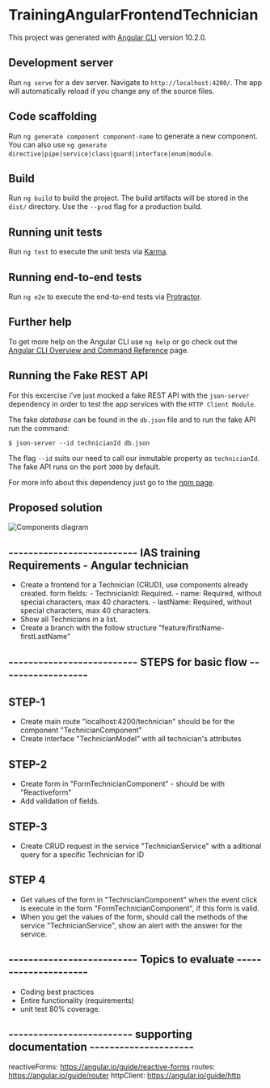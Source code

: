 # TrainingAngularFrontendTechnician

This project was generated with [Angular CLI](https://github.com/angular/angular-cli) version 10.2.0.

## Development server

Run `ng serve` for a dev server. Navigate to `http://localhost:4200/`. The app will automatically reload if you change any of the source files.

## Code scaffolding

Run `ng generate component component-name` to generate a new component. You can also use `ng generate directive|pipe|service|class|guard|interface|enum|module`.

## Build

Run `ng build` to build the project. The build artifacts will be stored in the `dist/` directory. Use the `--prod` flag for a production build.

## Running unit tests

Run `ng test` to execute the unit tests via [Karma](https://karma-runner.github.io).

## Running end-to-end tests

Run `ng e2e` to execute the end-to-end tests via [Protractor](http://www.protractortest.org/).

## Further help

To get more help on the Angular CLI use `ng help` or go check out the [Angular CLI Overview and Command Reference](https://angular.io/cli) page.

## Running the Fake REST API

For this excercise i've just mocked a fake REST API with the `json-server` dependency in order to test the app services with the `HTTP Client Module`.

The fake *database* can be found in the `db.json` file and to run the fake API run the command:

```cli
$ json-server --id technicianId db.json
```

The flag `--id` suits our need to call our inmutable property as `technicianId`. The fake API runs on the port `3000` by default. 

For more info about this dependency just go to the [npm page](https://www.npmjs.com/package/json-server).

## Proposed solution

![Components diagram](https://github.com/mBaenaCh/ias-training-technicians/blob/feature/mateo-baena/src/assets/ias-front-angular.drawio.png)

## -------------------------- IAS training Requirements  -  Angular technician  
 - Create a frontend for a Technician (CRUD), use components already created.
    form fields:
		- TechnicianId: Required.
		- name: Required, without special characters, max 40 characters.
		- lastName: Required, without special characters, max 40 characters.
 - Show all Technicians in a list.
 - Create a branch with the follow structure "feature/firstName-firstLastName"
## -------------------------- STEPS for basic flow  ------------------

## STEP-1
 - Create main route "localhost:4200/technician" should be for the component "TechnicianComponent" 
 - Create interface "TechnicianModel" with all technician's attributes
## STEP-2
 - Create form in "FormTechnicianComponent" - should be with "Reactiveform"
 - Add validation of fields.
## STEP-3
 - Create CRUD request in the service "TechnicianService" with a aditional query for a specific Technician for ID
## STEP 4
 - Get values of the form in "TechnicianComponent" when the event click is execute in the form "FormTechnicianComponent", if this form is valid.
 - When you get the values of the form, should call the methods of the service "TechnicianService", show an alert with the answer for the service.
 
 ## -------------------------- Topics to evaluate ---------------------
 
  - Coding best practices
  - Entire functionality (requirements)
  - unit test 80% coverage.

 ## ------------------------- supporting documentation ---------------------
 
   reactiveForms: https://angular.io/guide/reactive-forms
	 routes: https://angular.io/guide/router
	 httpClient: https://angular.io/guide/http
	 
